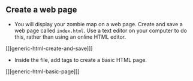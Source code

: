 ## Create a web page

+ You will display your zombie map on a web page. Create and save a web page called `index.html`. Use a text editor on your computer to do this, rather than using an online HTML editor.

[[[generic-html-create-and-save]]]

+ Inside the file, add tags to create a basic HTML page.

[[[generic-html-basic-page]]]
